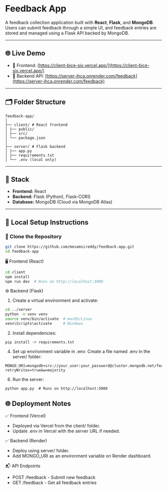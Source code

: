 # Feedback App

A feedback collection application built with **React**, **Flask**, and **MongoDB**. Users can submit feedback through a simple UI, and feedback entries are stored and managed using a Flask API backed by MongoDB.

---

## 🌐 Live Demo

- 🔗 Frontend: [https://client-bice-six.vercel.app/](https://client-bice-six.vercel.app/)
- 🔗 Backend API: [https://server-ihca.onrender.com/feedback](https://server-ihca.onrender.com/feedback)

---

## 🗂 Folder Structure
```
feedback-app/
│
├── client/ # React frontend
│ ├── public/
│ ├── src/
│ └── package.json
│
├── server/ # Flask backend
│ ├── app.py
│ ├── requirements.txt
│ └── .env (local only)
```


---

## 🚀 Stack

- **Frontend:** React
- **Backend:** Flask (Python), Flask-CORS
- **Database:** MongoDB (Cloud via MongoDB Atlas)

---

## 🔧 Local Setup Instructions

### 📁 Clone the Repository

```bash
git clone https://github.com/mevamsireddy/feedback-app.git
cd feedback-app
```
🖥️ Frontend (React)
```bash
cd client
npm install
npm run dev  # Runs on http://localhost:3000
```
⚙️ Backend (Flask)
1. Create a virtual environment and activate:
```bash
cd ../server
python -m venv venv
source venv/bin/activate  # macOS/Linux
venv\Scripts\activate     # Windows
```
2. Install dependencies:
```
pip install -r requirements.txt
```
4. Set up environment variable in .env:
Create a file named .env in the server/ folder:
```
MONGO_URI=mongodb+srv://your_user:your_password@cluster.mongodb.net/feedbackDB?retryWrites=true&w=majority
```
6. Run the server:
```
python app.py  # Runs on http://localhost:5000
```
## 🌐 Deployment Notes
✅ Frontend (Vercel)
- Deployed via Vercel from the client/ folder.
- Update .env in Vercel with the server URL if needed.

✅ Backend (Render)
- Deploy using server/ folder.
- Add MONGO_URI as an environment variable on Render dashboard.

📬 API Endpoints
- POST	/feedback	- Submit new feedback
- GET	/feedback	- Get all feedback entries

